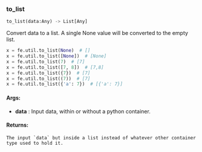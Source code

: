 

### to_list
```python
to_list(data:Any) -> List[Any]
```
Convert data to a list. A single None value will be converted to the empty list.


```python
x = fe.util.to_list(None)  # []
x = fe.util.to_list([None])  # [None]
x = fe.util.to_list(7)  # [7]
x = fe.util.to_list([7, 8])  # [7,8]
x = fe.util.to_list({7})  # [7]
x = fe.util.to_list((7))  # [7]
x = fe.util.to_list({'a': 7})  # [{'a': 7}]
```



#### Args:

* **data** :  Input data, within or without a python container.

#### Returns:
    The input `data` but inside a list instead of whatever other container type used to hold it.